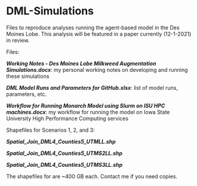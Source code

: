 # DML-Simulations
Files to reproduce analyses running the agent-based model in the Des Moines Lobe. This analysis will be featured in a paper currently (12-1-2021) in review.

Files:

**_Working Notes - Des Moines Lobe Milkweed Augmentation Simulations.docx_**:  my personal working notes on developing and running these simulations

**_DML Model Runs and Parameters for GitHub.xlsx_**:  list of model runs, parameters, etc. 

**_Workflow for Running Monarch Model using Slurm on ISU HPC machines.docx_**:  my workflow for running the model on Iowa State University High Performance Computing services

Shapefiles for Scenarios 1, 2, and 3:

**_Spatial_Join_DML4_Counties5_UTMLL.shp_**

**_Spatial_Join_DML4_Counties5_UTMS2LL.shp_**

**_Spatial_Join_DML4_Counties5_UTMS3LL.shp_**

The shapefiles for are ~400 GB each. Contact me if you need copies. 

